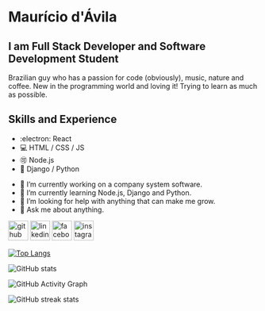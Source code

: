 # Maurício d'Ávila

## I am Full Stack Developer and Software Development Student

Brazilian guy who has a passion for code (obviously), music, nature and coffee. New in the programming world and loving it! Trying to learn as much as possible.

## Skills and Experience
* :electron: React
* :computer: HTML / CSS / JS
* :accept: Node.js
* :snake: Django / Python

- 🔭 I’m currently working on a company system software.
- 🌱 I’m currently learning Node.js, Django and Python.
- 🤔 I’m looking for help with anything that can make me grow.
- 💬 Ask me about anything.


[<img src='https://cdn.jsdelivr.net/npm/simple-icons@3.0.1/icons/github.svg' alt='github' height='40'>](https://github.com/MauSDJ)  [<img src='https://cdn.jsdelivr.net/npm/simple-icons@3.0.1/icons/linkedin.svg' alt='linkedin' height='40'>](https://www.linkedin.com/in/maurício-dávila/)  [<img src='https://cdn.jsdelivr.net/npm/simple-icons@3.0.1/icons/facebook.svg' alt='facebook' height='40'>](https://www.facebook.com/mauricio.davila.35)  [<img src='https://cdn.jsdelivr.net/npm/simple-icons@3.0.1/icons/instagram.svg' alt='instagram' height='40'>](https://www.instagram.com/mau_sdj/)  

[![Top Langs](https://github-readme-stats.vercel.app/api/top-langs/?username=MauSDJ)](https://github.com/anuraghazra/github-readme-stats)

![GitHub stats](https://github-readme-stats.vercel.app/api?username=MauSDJ&show_icons=true&count_private=true)  

![GitHub Activity Graph](https://activity-graph.herokuapp.com/graph?username=MauSDJ)  

![GitHub streak stats](https://github-readme-streak-stats.herokuapp.com/?user=MauSDJ)  
